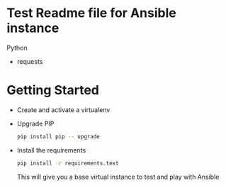 # Test Readme file for Ansible instance

Python

- requests

# Getting Started

* Create and activate a virtualenv
* Upgrade PIP

    ```bash
    pip install pip -- upgrade
    ```
* Install the requirements

    ```bash
    pip install -r requirements.text
    ```
    
    This will give you a base virtual instance to test and play with Ansible

